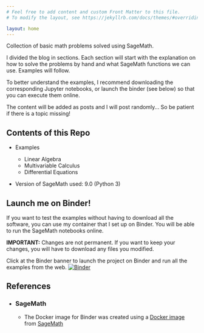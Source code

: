 ```yaml
---
# Feel free to add content and custom Front Matter to this file.
# To modify the layout, see https://jekyllrb.com/docs/themes/#overriding-theme-defaults

layout: home
---
```


Collection of basic math problems solved using SageMath.

I divided the blog in sections. Each section will start with the explanation on how to solve the problems by hand and what SageMath functions we can use. Examples will follow.

To better understand the examples, I recommend downloading the corresponding Jupyter notebooks, or launch the binder (see below) so that you can execute them online.

The content will be added as posts and I will post randomly... So be patient if there is a topic missing!

## Contents of this Repo

* Examples
    - Linear Algebra
    - Multivariable Calculus
    - Differential Equations

* Version of SageMath used: 9.0 (Python 3)

## Launch me on Binder!

If you want to test the examples without having to download all the software, you can use my container that I set up on Binder. You will be able to run the SageMath notebooks online.

**IMPORTANT:** Changes are not permanent. If you want to keep your changes, you will have to download any files you modified.

Click at the Binder banner to launch the project on Binder and run all the examples from the web.
[![Binder](https://mybinder.org/badge_logo.svg)](https://mybinder.org/v2/gh/dbalague/mathwithsagemath.git/master)

## References ##
- ### SageMath ###
    * The Docker image for Binder was created using a [Docker image](https://hub.docker.com/r/sagemath/sagemath) from [SageMath](https://sagemath.org/) 
